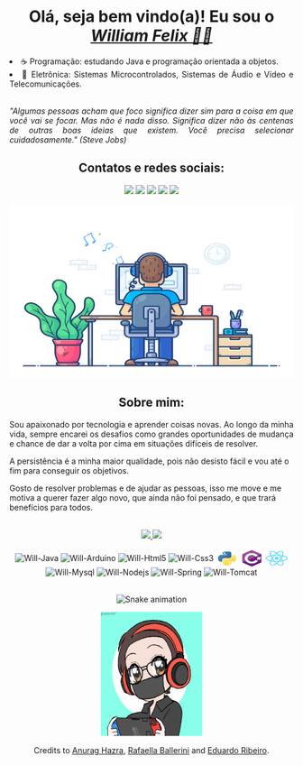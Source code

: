 <div>
  <h1 align="center"> Olá, seja bem vindo(a)! Eu sou o <a href="https://www.linkedin.com/in/william-felix-018493186"><i>William Felix 👨‍💻</i></a> </h1>
</div>

<li align="justify">☕ Programação: estudando Java e programação orientada a objetos.</li>
<li align="justify">🔌 Eletrônica: Sistemas Microcontrolados, Sistemas de Áudio e Vídeo e Telecomunicações.</li><br />
<p align="justify"><em>"Algumas pessoas acham que foco significa dizer sim para a coisa em que você vai se focar. Mas não é nada disso. Significa dizer não às centenas de outras boas ideias que existem. Você precisa selecionar cuidadosamente." (Steve Jobs)</em></p>


<div>
  <h2 align="center"> Contatos e redes sociais: </a></h2>
</div>
    
<div align="center"> 
  <a href="https://www.linkedin.com/in/william-felix-018493186" target="_blank"><img src="https://img.shields.io/badge/-LinkedIn-%230077B5?style=for-the-badge&logo=linkedin&logoColor=white" target="_blank"></a>
  <a href ="https://api.whatsapp.com/send?phone=5583988167942" target="_blank"><img src="https://img.shields.io/badge/WhatsApp-25D366?style=for-the-badge&logo=whatsapp&logoColor=white" target="_blank"></a>
  <a href ="mailto:willfelixd@gmail.com" target="_blank"><img src="https://img.shields.io/badge/-Gmail-%23333?style=for-the-badge&logo=gmail&logoColor=white" target="_blank"></a>
  <a href="https://instagram.com/willfelixd" target="_blank"><img src="https://img.shields.io/badge/-Instagram-%23E4405F?style=for-the-badge&logo=instagram&logoColor=white" target="_blank"></a>
  <a href="https://www.facebook.com/profile.php?id=100007890798673" target="_blank"><img src=https://img.shields.io/badge/Facebook-1877F2?style=for-the-badge&logo=facebook&logoColor=white target="_blank"></a>
</div>

 <p align="center">
  
   <img width="568" height="308" src=https://github.com/willfelixd/willfelixd/blob/main/Focus.gif>

</p>

<div>
  <h2 align="center"> Sobre mim: </a></h2>
</div>

<p align="justify">
Sou apaixonado por tecnologia e aprender coisas novas. Ao longo da minha vida, sempre encarei os desafios como grandes oportunidades de mudança e chance de dar a volta por cima em situações difíceis de resolver. 

A persistência é a minha maior qualidade, pois não desisto fácil e vou até o fim para conseguir os objetivos.

Gosto de resolver problemas e de ajudar as pessoas, isso me move e me motiva a querer fazer algo novo, que ainda não foi pensado, e que trará benefícios para todos.
</p><br />
  
<div align="center">
  <a href="https://github.com/willfelixd">
    <img height="150em" src="https://github-readme-stats.vercel.app/api?username=willfelixd&show_icons=true&theme=dark&include_all_commits=true&count_private=true"/>
    <img height="150em" src="https://github-readme-stats.vercel.app/api/top-langs/?username=willfelixd&layout=compact&langs_count=7&theme=dark"/>
  </a>
</div>
  
  <div align="center" valign="top"><br>
  <img align="center" alt="Will-Java" height="30" width="40" src="https://cdn.jsdelivr.net/gh/devicons/devicon/icons/java/java-original.svg">
  <img align="center" alt="Will-Arduino" height="30" width="40" src="https://cdn.jsdelivr.net/gh/devicons/devicon/icons/arduino/arduino-original-wordmark.svg">
  <img align="center" alt="Will-Html5" height="30" width="40" src="https://cdn.jsdelivr.net/gh/devicons/devicon/icons/html5/html5-original-wordmark.svg">
  <img align="center" alt="Will-Css3" height="30" width="40" src="https://cdn.jsdelivr.net/gh/devicons/devicon/icons/css3/css3-original-wordmark.svg">
  <img align="center" alt="Will-Python" height="30" width="40" src="https://raw.githubusercontent.com/devicons/devicon/master/icons/python/python-original.svg">
  <img align="center" alt="Will-Csharp" height="30" width="40" src="https://raw.githubusercontent.com/devicons/devicon/master/icons/csharp/csharp-original.svg">
  <img align="center" alt="Will-React" height="30" width="40" src="https://raw.githubusercontent.com/devicons/devicon/master/icons/react/react-original.svg">
  <img align="center" alt="Will-Mysql" height="30" width="40" src="https://cdn.jsdelivr.net/gh/devicons/devicon/icons/mysql/mysql-original-wordmark.svg">
  <img align="center" alt="Will-Nodejs" height="30" width="40" src="https://cdn.jsdelivr.net/gh/devicons/devicon/icons/nodejs/nodejs-original-wordmark.svg">
  <img align="center" alt="Will-Spring" height="30" width="40" src="https://cdn.jsdelivr.net/gh/devicons/devicon/icons/spring/spring-original.svg">
  <img align="center" alt="Will-Tomcat" height="30" width="40" src="https://cdn.jsdelivr.net/gh/devicons/devicon/icons/tomcat/tomcat-original-wordmark.svg">
  
  </div><br>
 
<div align="center">
  
  ![Snake animation](https://github.com/willfelixd/willfelixd/blob/output/github-contribution-grid-snake.svg)
  
</div>

<p align="center">
  
   <img width="180" height="220" src= https://github.com/willfelixd/willfelixd/blob/main/ezgif-4-164e7321b7.gif>
 
</p>
  
<div align="center"> 
  <p>Credits to <a href="https://github.com/anuraghazra/github-readme-stats">Anurag Hazra</a>, <a href="https://github.com/rafaballerini">Rafaella Ballerini</a> and <a href="https://github.com/duribeiro">Eduardo Ribeiro</a>.</p>
</div>
  
  
